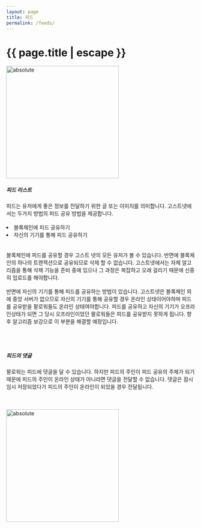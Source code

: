 ```yaml
---
layout: page
title: 피드
permalink: /feeds/
---
```


<h1 class="page-title">{{ page.title | escape }}</h1>

<div class="container">
      <div class="row">      
          <div class="col s12 m4 l6 center">     
            <img width="300" data-action="zoom" src='{{ "/assets/imgs/7_feedlist.png" | relative_url }}' alt='absolute'> 
          </div>
          <div class="col s12 m4 l6 left">    
          <h5> 피드 리스트</h5>
          피드는 유저에게 좋은 정보를 전달하기 위한 글 또는 이미지를 의미합니다. 고스트넷에서는 두가지 방법의 피드 공유 방법을 제공합니다.<br><br>
          <li>블록체인에 피드 공유하기</li>
          <li>자신의 기기를 통해 피드 공유하기</li>
          <br><br>
          블록체인에 피드를 공유할 경우 고스트 넷의 모든 유저가 볼 수 있습니다. 반면에 블록체인의 하나의 트랜잭션으로 공유되므로 삭제 할 수 없습니다. 고스트넷에서는 자체 알고리즘을 통해 삭제 기능을 준비 중에 있으나 그 과정은 복잡하고 오래 걸리기 때문에 신중히 업로드를 해야합니다.<br><br>
          반면에 자신의 기기를 통해 피드를 공유하는 방법이 있습니다. 고스트넷은 블록체인 외에 중앙 서버가 없으므로 자신의 기기를 통해 공유할 경우 온라인 상태이어야하며 피드를 공유받을 팔로워들도 온라인 상태여야합니다. 피드를 공유하고 자신의 기기가 오프라인상태가 되면 그 당시 오프라인이었던 팔로워들은 피드를 공유받지 못하게 됩니다. 향후 알고리즘 보강으로 이 부분을 해결할 예정입니다.
<br><br><br><br>
          </div>
      </div>
      <div class="row">    
          <div class="col s12 m4 l6 left">    
          <h5> 피드의 댓글</h5> 
          팔로워는 피드에 댓글을 달 수 있습니다. 하지만 피드의 주인이 피드 공유의 주체가 되기 때문에 피드의 주인이 온라인 상태가 아니라면 댓글을 전달할 수 없습니다. 댓글은 잠시 임시 저장되었다가 피드의 주인이 온라인이 되었을 경우 전달됩니다. 
            <br><br><br><br>
          </div>  
          <div class="col s12 m4 l6 center">     
            <img width="300" data-action="zoom" src='{{ "/assets/imgs/8_feeddetail.png" | relative_url }}' alt='absolute'> 
          </div>
      </div>
</div>